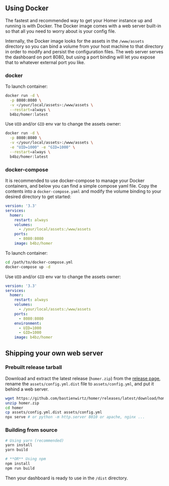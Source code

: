 ## Using Docker

The fastest and recommended way to get your Homer instance up and running is
with Docker. The Docker image comes with a web server built-in so that all you
need to worry about is your config file.

Internally, the Docker image looks for the assets in the `/www/assets` directory
so you can bind a volume from your host machine to that directory in order to
modify and persist the configuration files. The web server serves the dashboard
on port 8080, but using a port binding will let you expose that to whatever
external port you like.

### docker

To launch container:

```sh
docker run -d \
  -p 8080:8080 \
  -v </your/local/assets>:/www/assets \
  --restart=always \
  b4bz/homer:latest
```

Use `UID` and/or `GID` env var to change the assets owner:

```sh
docker run -d \
  -p 8080:8080 \
  -v </your/local/assets>:/www/assets \
  -e "UID=1000" -e "GID=1000" \
  --restart=always \
  b4bz/homer:latest
```

### docker-compose

It is recommended to use docker-compose to manage your Docker containers, and
below you can find a simple compose yaml file. Copy the contents into a
`docker-compose.yaml` and modify the volume binding to your desired directory to
get started:

```yaml
version: '3.3'
services:
  homer:
    restart: always
    volumes:
      - /your/local/assets:/www/assets
    ports:
      - 8080:8080
    image: b4bz/homer
```

To launch container:

```sh
cd /path/to/docker-compose.yml
docker-compose up -d
```

Use `UID` and/or `GID` env var to change the assets owner:

```yaml
version: '3.3'
services:
  homer:
    restart: always
    volumes:
      - /your/local/assets:/www/assets
    ports:
      - 8080:8080
    environment:
      - UID=1000
      - GID=1000
    image: b4bz/homer
```

## Shipping your own web server

### Prebuilt release tarball

Download and extract the latest release (`homer.zip`) from the [release page](https://github.com/bastienwirtz/homer/releases), rename the `assets/config.yml.dist` file to `assets/config.yml`, and put it behind a web server.

```sh
wget https://github.com/bastienwirtz/homer/releases/latest/download/homer.zip
unzip homer.zip
cd homer
cp assets/config.yml.dist assets/config.yml
npx serve # or python -m http.server 8010 or apache, nginx ...
```

### Building from source

```sh
# Using yarn (recommended)
yarn install
yarn build

# **OR** Using npm
npm install
npm run build
```

Then your dashboard is ready to use in the `/dist` directory.
